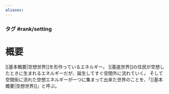 ```yaml
---
aliases:
---
```

### タグ #rank/setting 
# 概要
[[基本概要|空想世界]]を形作っているエネルギー。
[[基底世界]]の住民が空想したときに生まれるエネルギーだが、誕生してすぐ空間外に流れていく。
そして空間街に流れた空想エネルギーが一つに集まって出来た世界のことを、「[[基本概要|空想世界]]」と呼ぶ。
